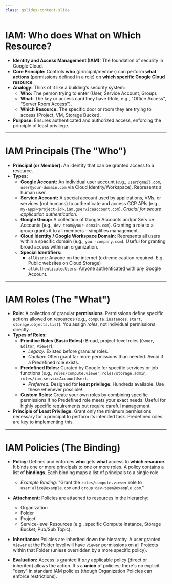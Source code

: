 ```yaml
---
class: gslides-content-slide
---
```


# IAM: Who does What on Which Resource?

* **Identity and Access Management (IAM):** The foundation of security in Google Cloud.
* **Core Principle:** Controls **who** (principal/member) can perform **what actions** (permissions defined in a role) on **which specific Google Cloud resource**.
* **Analogy:** Think of it like a building's security system:
    * **Who:** The person trying to enter (User, Service Account, Group).
    * **What:** The key or access card they have (Role, e.g., "Office Access", "Server Room Access").
    * **Which Resource:** The specific door or room they are trying to access (Project, VM, Storage Bucket).
* **Purpose:** Ensures authenticated and authorized access, enforcing the principle of least privilege.

---

# IAM Principals (The "Who")

* **Principal (or Member):** An identity that can be granted access to a resource.
* **Types:**
    * **Google Account:** An individual user account (e.g., `user@gmail.com`, `user@your-domain.com` via Cloud Identity/Workspace). Represents a human user.
    * **Service Account:** A special account used by applications, VMs, or services (not humans) to authenticate and access GCP APIs (e.g., `my-app@<project-id>.iam.gserviceaccount.com`). *Crucial for secure application authentication.*
    * **Google Group:** A collection of Google Accounts and/or Service Accounts (e.g., `dev-team@your-domain.com`). Granting a role to a group grants it to all members – simplifies management.
    * **Cloud Identity / Google Workspace Domain:** Represents all users within a specific domain (e.g., `your-company.com`). Useful for granting broad access within an organization.
    * **Special Identifiers:**
        * `allUsers`: Anyone on the internet (extreme caution required. E.g. Public websites on Cloud Storage)
        * `allAuthenticatedUsers`: Anyone authenticated with *any* Google Account.

---

# IAM Roles (The "What")

* **Role:** A collection of granular **permissions**. Permissions define specific actions allowed on resources (e.g., `compute.instances.start`, `storage.objects.list`). You assign *roles*, not individual permissions directly.
* **Types of Roles:**
    * **Primitive Roles (Basic Roles):** Broad, project-level roles (`Owner`, `Editor`, `Viewer`).
        * *Legacy:* Existed before granular roles.
        * *Caution:* Often grant far more permissions than needed. Avoid if a Predefined role exists.
    * **Predefined Roles:** Curated by Google for specific services or job functions (e.g., `roles/compute.viewer`, `roles/storage.admin`, `roles/iam.serviceAccountUser`).
        * *Preferred:* Designed for **least privilege**. Hundreds available. Use these whenever possible!
    * **Custom Roles:** Create your own roles by combining specific permissions if no Predefined role meets your exact needs. Useful for highly specific requirements but require careful management.
* **Principle of Least Privilege:** Grant only the minimum permissions necessary for a principal to perform its intended task. Predefined roles are key to implementing this.

---

# IAM Policies (The Binding)

* **Policy:** Defines and enforces **who** gets **what** access to **which resource**. It binds one or more principals to one or more roles. A policy contains a list of **bindings**. Each binding maps a list of principals to a single role.
    * *Example Binding:* "Grant the `roles/compute.viewer` role to `user:alice@example.com` and `group:dev-team@example.com`."

* **Attachment:** Policies are attached to resources in the hierarchy:
    * Organization
    * Folder
    * Project
    * Service-level Resources (e.g., specific Compute Instance, Storage Bucket, Pub/Sub Topic).
* **Inheritance:** Policies are inherited down the hierarchy. A user granted `Viewer` at the Folder level will have `Viewer` permissions on all Projects within that Folder (unless overridden by a more specific policy).
* **Evaluation:** Access is granted if *any* applicable policy (direct or inherited) allows the action. It's a **union** of policies; there's no explicit "deny" in standard IAM policies (though Organization Policies can enforce restrictions).
